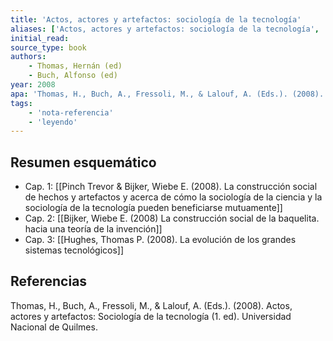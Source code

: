 ```yaml
---
title: 'Actos, actores y artefactos: sociología de la tecnología'
aliases: ['Actos, actores y artefactos: sociología de la tecnología', ' (2008)']
initial_read: 
source_type: book
authors: 
    - Thomas, Hernán (ed)
    - Buch, Alfonso (ed)
year: 2008
apa: 'Thomas, H., Buch, A., Fressoli, M., & Lalouf, A. (Eds.). (2008). Actos, actores y artefactos: Sociología de la tecnología (1. ed). Universidad Nacional de Quilmes.'
tags:
    - 'nota-referencia'
    - 'leyendo'
---
```

## Resumen esquemático

- Cap. 1: [[Pinch Trevor & Bijker, Wiebe E.  (2008). La construcción social de hechos y artefactos y acerca de cómo la sociología de la ciencia y la sociología de la tecnología pueden beneficiarse mutuamente]]
- Cap. 2: [[Bijker, Wiebe E. (2008) La construcción social de la baquelita. hacia una teoría de la invención]]
- Cap. 3: [[Hughes, Thomas P. (2008). La evolución de los grandes sistemas tecnológicos]]



## Referencias

Thomas, H., Buch, A., Fressoli, M., & Lalouf, A. (Eds.). (2008). Actos, actores y artefactos: Sociología de la tecnología (1. ed). Universidad Nacional de Quilmes.

